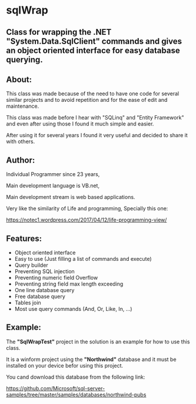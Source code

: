 # sqlWrap

## Class for wrapping the .NET "System.Data.SqlClient" commands and gives an object oriented interface for easy database querying.

## About:

This class was made because of the need to have one code for several similar projects and to avoid repetition and for the ease of edit and maintenance.

This class was made before I hear with "SQLinq" and "Entity Framework" and even after using those I found it much simple and easier.

After using it for several years I found it very useful and decided to share it with others.


## Author:

Individual Programmer since 23 years,

Main development language is VB.net,

Main development stream is web based applications.

Very like the similarity of Life and programming, Specially this one:

https://notec1.wordpress.com/2017/04/12/life-programming-view/


## Features:

- Object oriented interface 
- Easy to use (Just filling a list of commands and execute)
- Query builder
- Preventing SQL injection
- Preventing numeric field Overflow
- Preventing string field max length exceeding
- One line database query
- Free database query
- Tables join
- Most use query commands (And, Or, Like, In, ...)

## Example:

The **"SqlWrapTest"** project in the solution is an example for how to use this class.

It is a winform project using the **"Northwind"** database and it must be installed on your device befor using this project.

You cand download this database from the following link:

https://github.com/Microsoft/sql-server-samples/tree/master/samples/databases/northwind-pubs
